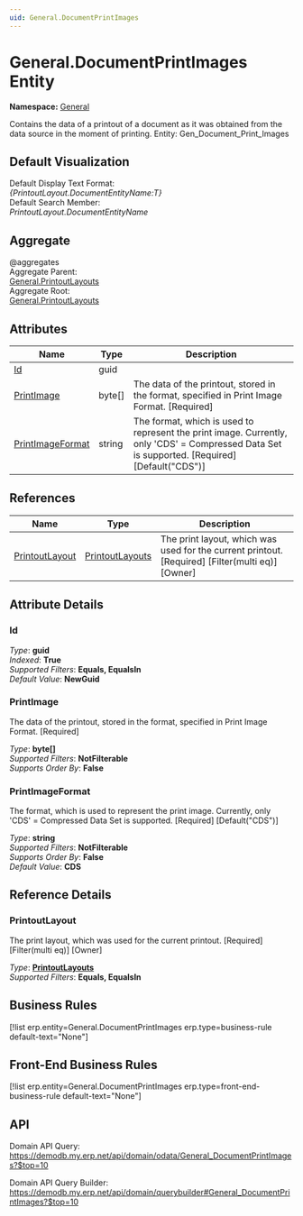 ```yaml
---
uid: General.DocumentPrintImages
---
```

# General.DocumentPrintImages Entity

**Namespace:** [General](General.md)  

Contains the data of a printout of a document as it was obtained from the data source in the moment of printing. Entity: Gen_Document_Print_Images

## Default Visualization
Default Display Text Format:  
_{PrintoutLayout.DocumentEntityName:T}_  
Default Search Member:  
_PrintoutLayout.DocumentEntityName_  

## Aggregate
  @aggregates  
Aggregate Parent:  
[General.PrintoutLayouts](General.PrintoutLayouts.md)  
Aggregate Root:  
[General.PrintoutLayouts](General.PrintoutLayouts.md)  

## Attributes

| Name | Type | Description |
| ---- | ---- | --- |
| [Id](General.DocumentPrintImages.md#id) | guid |  
| [PrintImage](General.DocumentPrintImages.md#printimage) | byte[] | The data of the printout, stored in the format, specified in Print Image Format. [Required] 
| [PrintImageFormat](General.DocumentPrintImages.md#printimageformat) | string | The format, which is used to represent the print image. Currently, only 'CDS' = Compressed Data Set is supported. [Required] [Default("CDS")] 

## References

| Name | Type | Description |
| ---- | ---- | --- |
| [PrintoutLayout](General.DocumentPrintImages.md#printoutlayout) | [PrintoutLayouts](General.PrintoutLayouts.md) | The print layout, which was used for the current printout. [Required] [Filter(multi eq)] [Owner] |


## Attribute Details

### Id

_Type_: **guid**  
_Indexed_: **True**  
_Supported Filters_: **Equals, EqualsIn**  
_Default Value_: **NewGuid**  

### PrintImage

The data of the printout, stored in the format, specified in Print Image Format. [Required]

_Type_: **byte[]**  
_Supported Filters_: **NotFilterable**  
_Supports Order By_: **False**  

### PrintImageFormat

The format, which is used to represent the print image. Currently, only 'CDS' = Compressed Data Set is supported. [Required] [Default("CDS")]

_Type_: **string**  
_Supported Filters_: **NotFilterable**  
_Supports Order By_: **False**  
_Default Value_: **CDS**  


## Reference Details

### PrintoutLayout

The print layout, which was used for the current printout. [Required] [Filter(multi eq)] [Owner]

_Type_: **[PrintoutLayouts](General.PrintoutLayouts.md)**  
_Supported Filters_: **Equals, EqualsIn**  



## Business Rules

[!list erp.entity=General.DocumentPrintImages erp.type=business-rule default-text="None"]

## Front-End Business Rules

[!list erp.entity=General.DocumentPrintImages erp.type=front-end-business-rule default-text="None"]

## API

Domain API Query:
<https://demodb.my.erp.net/api/domain/odata/General_DocumentPrintImages?$top=10>

Domain API Query Builder:
<https://demodb.my.erp.net/api/domain/querybuilder#General_DocumentPrintImages?$top=10>

